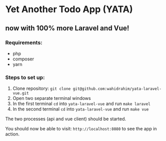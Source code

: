 # Yet Another Todo App (YATA)
## now with 100% more Laravel and Vue!

### Requirements:
  - php
  - composer
  - yarn

### Steps to set up:

1. Clone repository: `git clone git@github.com:wahidrahim/yata-laravel-vue.git`
2. Open two separate terminal windows
3. In the first terminal `cd` into `yata-laravel-vue` and run `make laravel`
5. In the second terminal `cd` into `yata-laravel-vue` and run `make vue`

The two processes (api and vue client) should be started.

You should now be able to visit: `http://localhost:8080` to see the app in action.
